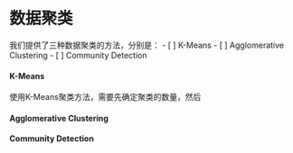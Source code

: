 # 数据聚类

我们提供了三种数据聚类的方法，分别是：
    - [ ] K-Means
    - [ ] Agglomerative Clustering
    - [ ] Community Detection

#### K-Means

使用K-Means聚类方法，需要先确定聚类的数量，然后
#### Agglomerative Clustering

#### Community Detection

